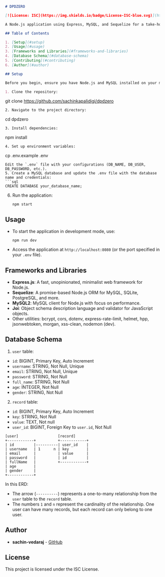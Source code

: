 ```markdown
# DPDZERO

[![License: ISC](https://img.shields.io/badge/License-ISC-blue.svg)](https://opensource.org/licenses/ISC)

A Node.js application using Express, MySQL, and Sequelize for a take-home assignment.

## Table of Contents

1. [Setup](#setup)
2. [Usage](#usage)
3. [Frameworks and Libraries](#frameworks-and-libraries)
4. [Database Schema](#database-schema)
5. [Contributing](#contributing)
6. [Author](#author)

## Setup

Before you begin, ensure you have Node.js and MySQL installed on your machine.

1. Clone the repository:
   ```
   git clone https://github.com/sachinkapalidigi/dpdzero
   ```
2. Navigate to the project directory:
   ```
   cd dpdzero
   ```
3. Install dependencies:
   ```
   npm install
   ```
4. Set up environment variables:
   ```
   cp .env.example .env
   ```
   Edit the `.env` file with your configurations (DB_NAME, DB_USER, DB_PASSWORD, etc.).
5. Create a MySQL database and update the .env file with the database name and credentials:
   ```sql
   CREATE DATABASE your_database_name;
   ```
6. Run the application:
   ```
   npm start
   ```

## Usage

- To start the application in development mode, use:
  ```
  npm run dev
  ```

- Access the application at `http://localhost:8080` (or the port specified in your `.env` file).

## Frameworks and Libraries

- **Express.js**: A fast, unopinionated, minimalist web framework for Node.js.
- **Sequelize**: A promise-based Node.js ORM for MySQL, SQLite, PostgreSQL, and more.
- **MySQL2**: MySQL client for Node.js with focus on performance.
- **Joi**: Object schema description language and validator for JavaScript objects.
- Other utilities: bcrypt, cors, dotenv, express-rate-limit, helmet, hpp, jsonwebtoken, morgan, xss-clean, nodemon (dev).

## Database Schema

1. `user` table:

- `id`: BIGINT, Primary Key, Auto Increment
- `username`: STRING, Not Null, Unique
- `email`: STRING, Not Null, Unique
- `password`: STRING, Not Null
- `full_name`: STRING, Not Null
- `age`: INTEGER, Not Null
- `gender`: STRING, Not Null

2. `record` table:

- `id`: BIGINT, Primary Key, Auto Increment
- `key`: STRING, Not Null
- `value`: TEXT, Not null
- `user_id`: BIGINT, Foreign Key to `user.id`, Not Null

```
[user]                  [record]
+------------+          +------------+
| id         |----------| user_id    |
| username   | 1      n | key        |
| email      |          | value      |
| password   |          | id         |
| fullName   |          +------------+
| age        |
| gender     |
+------------+

```

In this ERD:

- The arrow (`----------`) represents a one-to-many relationship from the `user` table to the `record` table.
- The numbers `1` and `n` represent the cardinality of the relationship. One user can have many records, but each record can only belong to one user.


## Author

- **sachin-vedaraj** - [GitHub](https://github.com/sachinkapalidigi)

## License

This project is licensed under the ISC License.
```
